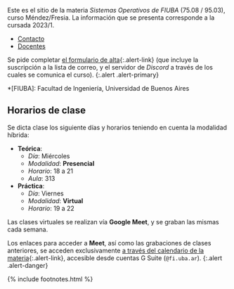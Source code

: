 Este es el sitio de la materia _Sistemas Operativos de FIUBA_ (75.08 / 95.03), curso Méndez/Fresia. La información que se presenta corresponde a la cursada 2023/1.

  - [Contacto](contacto.md)
  - [Docentes](docentes.md)

Se pide completar [el formulario de alta][alta]{:.alert-link} (que incluye la
suscripción a la lista de correo, y el servidor de _Discord_ a través de los cuales se comunica el curso).
{:.alert .alert-primary}

*[FIUBA]: Facultad de Ingeniería, Universidad de Buenos Aires

## Horarios de clase

Se dicta clase los siguiente días y horarios teniendo en cuenta la modalidad híbrida:
- **Teórica**:
  - _Día_: Miércoles
  - _Modalidad_: **Presencial**
  - _Horario_: 18 a 21
  - _Aula_: 313 
- **Práctica**:
  - _Día_: Viernes
  - _Modalidad_: **Virtual**
  - _Horario_: 19 a 22

Las clases virtuales se realizan vía **Google Meet**, y se graban las mismas cada semana.

Los enlaces para acceder a **Meet**, así como las grabaciones de clases anteriores, se acceden exclusivamente [a través del calendario de la materia][calendario]{:.alert-link}, accesible desde cuentas G Suite (`@fi.uba.ar`).
{:.alert .alert-danger}

[calendario]: https://calendar.google.com/calendar/u/0?cid=Y19zdmlnbHN1cTI3ZGNwZXNuZ2dnYWowOGthOEBncm91cC5jYWxlbmRhci5nb29nbGUuY29t

[alta]: https://forms.gle/JdbZ4FkhdtFGRJPWA

{% include footnotes.html %}

